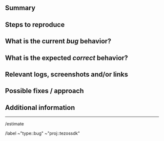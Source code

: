 <!---
1. Before opening a new issue, make sure it isn't a duplicate.

2. Include the name of the affected component, eg: account-transaction-list or scan-address

3. Fill all proposed paragraphs (even with NA, if nothing available)
--->

## Summary
<!--- Summarize the bug encountered concisely --->


## Steps to reproduce
<!--- How one can reproduce the issue - this is very important --->

## What is the current _bug_ behavior?
<!--- What actually happens --->

## What is the expected _correct_ behavior?
<!--- What you should see instead --->

## Relevant logs, screenshots and/or links
<!--- Paste any relevant logs - please use code blocks (```) to format console output,
logs, and code as it's tough to read otherwise. --->

## Possible fixes / approach
<!--- If you can, link to the line of code that might be responsible for the problem or describe how to solve it  --->

## Additional information
<!--- anything that might be important for whoever works with this issue  --->

----
<!--- if you know already how long it takes, add an estimate eg. 2h or 1d --->
/estimate

<!--- these standard labels will be added to this issue>--->
/label ~"type::bug" ~"proj::tezossdk"

